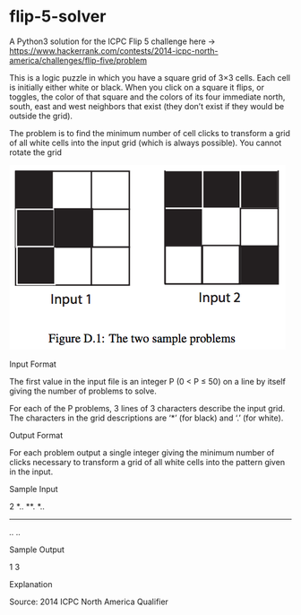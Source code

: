 # flip-5-solver
A Python3 solution for the ICPC Flip 5 challenge here -> https://www.hackerrank.com/contests/2014-icpc-north-america/challenges/flip-five/problem


This is a logic puzzle in which you have a square grid of 3×3 cells. Each cell is initially either white or black. When you click on a square it flips, or toggles, the color of that square and the colors of its four immediate north, south, east and west neighbors that exist (they don’t exist if they would be outside the grid).

The problem is to find the minimum number of cell clicks to transform a grid of all white cells into the input grid (which is always possible). You cannot rotate the grid

![README.png should display here](https://github.com/Han-Lon/flip-5-solver/blob/main/README.png?raw=true)

Input Format

The first value in the input file is an integer P (0 < P ≤ 50) on a line by itself giving the number of problems to solve.

For each of the P problems, 3 lines of 3 characters describe the input grid. The characters in the grid descriptions are ‘*’ (for black) and ‘.’ (for white).

Output Format

For each problem output a single integer giving the minimum number of clicks necessary to transform a grid of all white cells into the pattern given in the input.

Sample Input

2
*..
**.
*..
***
*..
..*

Sample Output

1
3

Explanation

Source: 2014 ICPC North America Qualifier